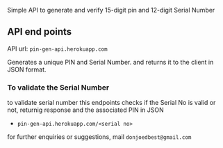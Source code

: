 Simple API to generate and verify 15-digit pin and 12-digit Serial Number

## API end points
API url: ``pin-gen-api.herokuapp.com``

Generates a unique PIN and Serial Number. and returns it to the client in JSON format.

### To validate the Serial Number


to validate serial number
this endpoints checks if the Serial No is valid or not, returnig response and the associated PIN in JSON

- `pin-gen-api.herokuapp.com/<serial no>`



for further enquiries or suggestions, mail `donjoedbest@gmail.com` 